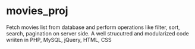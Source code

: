 # movies_proj
Fetch movies list from database and perform operations like filter, sort, search, pagination on server side.
A well strucutred and modularized code wriiten in PHP, MySQL, jQuery, HTML, CSS
